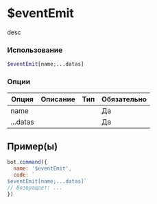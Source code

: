 # $eventEmit
desc
### Использование
```php
$eventEmit[name;...datas]
```

### Опции

| Опция | Описание | Тип | Обязательно |
|--------|-------------|------|----------|
| name |  |  | Да | 
| ...datas |  |  | Да | 
## Пример(ы)

```javascript
bot.command({
  name: '$eventEmit',
  code: `
$eventEmit[name;...datas]`
// Возвращает: ...
})
```